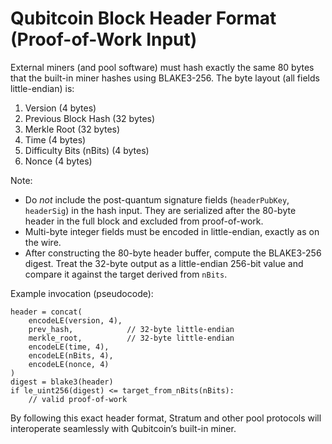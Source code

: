 Qubitcoin Block Header Format (Proof-of-Work Input)
================================================

External miners (and pool software) must hash exactly the same 80 bytes that the built-in miner hashes using BLAKE3-256.  The byte layout (all fields little-endian) is:

1. Version (4 bytes)
2. Previous Block Hash (32 bytes)
3. Merkle Root (32 bytes)
4. Time (4 bytes)
5. Difficulty Bits (nBits) (4 bytes)
6. Nonce (4 bytes)

Note:
- Do *not* include the post-quantum signature fields (`headerPubKey`, `headerSig`) in the hash input.  They are serialized after the 80-byte header in the full block and excluded from proof-of-work.
- Multi-byte integer fields must be encoded in little-endian, exactly as on the wire.
- After constructing the 80-byte header buffer, compute the BLAKE3-256 digest.  Treat the 32-byte output as a little-endian 256-bit value and compare it against the target derived from `nBits`.

Example invocation (pseudocode):
```
header = concat(
    encodeLE(version, 4),
    prev_hash,            // 32-byte little-endian
    merkle_root,          // 32-byte little-endian
    encodeLE(time, 4),
    encodeLE(nBits, 4),
    encodeLE(nonce, 4)
)
digest = blake3(header)
if le_uint256(digest) <= target_from_nBits(nBits):
    // valid proof-of-work
```

By following this exact header format, Stratum and other pool protocols will interoperate seamlessly with Qubitcoin’s built-in miner.